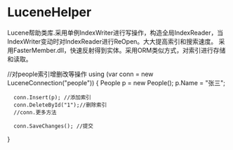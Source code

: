 # LuceneHelper
Lucene帮助类库.采用单例IndexWriter进行写操作，构造全局IndexReader，当IndexWriter变动时对IndexReader进行ReOpen。大大提高索引和搜索速度。
采用FasterMember.dll，快速反射得到实体。采用ORM类似方式，对索引进行存储和读取。

//对people索引增删改等操作
 using (var conn = new LuceneConnection("people"))
  {
      People p = new People();
      p.Name = "张三";

      conn.Insert(p); //添加索引
      conn.DeleteById("1");//删除索引
      //conn.更多方法

      conn.SaveChanges(); //提交
  }
